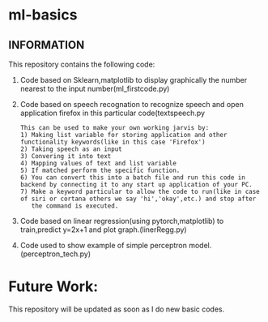 # ml-basics
<h2>INFORMATION</h2>
This repository contains the following code:

1) Code based on Sklearn,matplotlib to display graphically the number nearest to the input number(ml_firstcode.py)

2) Code based on speech recognation to recognize speech and open application firefox in this particular code(textspeech.py
  
       This can be used to make your own working jarvis by:
       1) Making list variable for storing application and other functionality keywords(like in this case 'Firefox') 
       2) Taking speech as an input
       3) Convering it into text
       4) Mapping values of text and list variable 
       5) If matched perform the specific function.
       6) You can convert this into a batch file and run this code in backend by connecting it to any start up application of your PC.
       7) Make a keyword particular to allow the code to run(like in case of siri or cortana others we say 'hi','okay',etc.) and stop after   
          the command is executed. 

3) Code based on linear regression(using pytorch,matplotlib) to train,predict y=2x+1 and plot graph.(linerRegg.py)

4) Code used to show example of simple perceptron model.(perceptron_tech.py)

<h1>Future Work:</h1>
This repository will be updated as soon as I do new basic codes.
